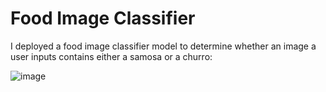 # Food Image Classifier
I deployed a food image classifier model to determine whether an image a user inputs contains either a samosa or a churro:

![image](https://github.com/ndomah/Nilesh-Data-Portfolio/blob/main/Food%20Image%20Classifier/Web%20App%20Example.png)

